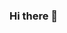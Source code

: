 ### Hi there 👋

<!--
I'm Ofqwx, I'm a frontend developer, Open Source Enthusiast and a triathlete in my free time.

Here are some ideas to get you started:

- 🔭 I’m currently working on my personal website where I'm building tools to analyse and improve my performance in triathlon and writing notes with everything I learn in my career as an amateur mid distance triathlete.
- 🌱 I’m currently learning ...
- 👯 I’m looking to collaborate on open source projects. I've been working for so many years in private projects
- 🤔 I’m looking for help with css, I always need help with css.
- 💬 Ask me about anything, I'll be happy to answer or learn something new.
- 📫 How to reach me: 
- 😄 Pronouns: ...
- ⚡ Fun fact: ...
-->
